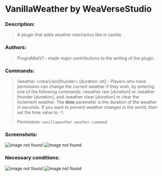 # VanillaWeather by WeaVerseStudio
### Description:
> A plugin that adds weather mechanics like in vanilla.
### Authors:
> PrograMistV1 - made major contributions to the writing of the plugin.
### Commands:
> /weather <clear|rain|thunder> [duration: int] - Players who have permission can change the current weather if they wish, by entering one of the following commands: /weather rain [*duration*] or /weather thunder [*duration*], and /weather clear [*duration*] to clear the inclement weather. The **time** parameter is the duration of the weather in seconds.
If you want to prevent weather changes in the world, then set the time value to -1.
> 
> Permission: `vanillaweather.weather.command`
### Screenshots:
<img src="https://github.com/WeaVerseStudio/VanillaWeather/blob/master/resources/image0.png?raw=true" alt="image not found">
<img src="https://github.com/WeaVerseStudio/VanillaWeather/blob/master/resources/image1.png?raw=true" alt="image not found">

### Necessary conditions:
<img src="https://img.shields.io/static/v1?label=PHP&message=version 8.2&color=blue&style=for-the-badge&logo=php" alt="image not found">
<img src="https://img.shields.io/static/v1?label=PMMP&message=minimal version 5.0.0&color=orange&style=for-the-badge&logo=java" alt="image not found">